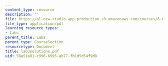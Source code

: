 ```yaml
---
content_type: resource
description: ''
file: https://ol-ocw-studio-app-production.s3.amazonaws.com/courses/6-071j-introduction-to-electronics-signals-and-measurement-spring-2006/58a51a81c9966995ab77fb1d5d54f9d8_lab3solutions.pdf
file_type: application/pdf
learning_resource_types:
- Labs
parent_title: Labs
parent_type: CourseSection
resourcetype: Document
title: lab3solutions.pdf
uid: 58a51a81-c996-6995-ab77-fb1d5d54f9d8
---
```


